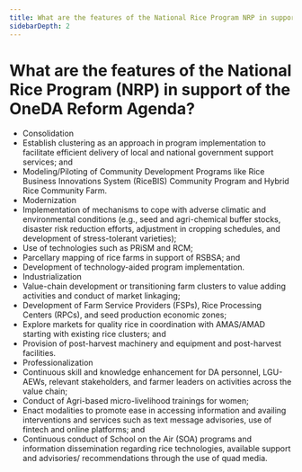 ```yaml
---
title: What are the features of the National Rice Program NRP in support of the OneDA Reform Agenda?
sidebarDepth: 2
---
```


# What are the features of the National Rice Program (NRP) in support of the OneDA Reform Agenda?


 - Consolidation
 - Establish clustering as an approach in program implementation to facilitate efficient delivery of local and national government support services; and
 - Modeling/Piloting of Community Development Programs like Rice Business Innovations System (RiceBIS) Community Program and Hybrid Rice Community Farm.
 - Modernization
 - Implementation of mechanisms to cope with adverse climatic and environmental conditions (e.g., seed and agri-chemical buffer stocks, disaster risk reduction efforts, adjustment in cropping schedules, and development of stress-tolerant varieties);
 - Use of technologies such as PRiSM and RCM;
 - Parcellary mapping of rice farms in support of RSBSA; and
 - Development of technology-aided program implementation.
 - Industrialization
 - Value-chain development or transitioning farm clusters to value adding activities and conduct of market linkaging;
 - Development of Farm Service Providers (FSPs), Rice Processing Centers (RPCs), and seed production economic zones;
 - Explore markets for quality rice in coordination with AMAS/AMAD starting with existing rice clusters; and
 - Provision of  post-harvest machinery and equipment and post-harvest facilities.
 - Professionalization
 - Continuous skill and knowledge enhancement for DA personnel, LGU-AEWs, relevant stakeholders, and farmer leaders on activities across the value chain;
 - Conduct of Agri-based micro-livelihood trainings for women;
 - Enact modalities to promote ease in accessing information and availing interventions and services such as text message advisories, use of fintech and online platforms; and
 - Continuous conduct of School on the Air (SOA) programs and information dissemination regarding rice technologies, available support and advisories/ recommendations through the use of quad media.
